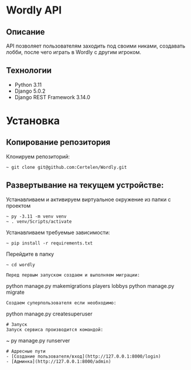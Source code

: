 # Wordly API
## Описание
API позволяет пользователям заходить под своими никами, создавать лобби, после чего играть в Wordly с другим игроком.

## Технологии
- Python 3.11
- Django 5.0.2
- Django REST Framework 3.14.0

# Установка
## Копирование репозитория
Клонируем репозиторий:
```
~ git clone git@github.com:Certelen/Wordly.git
```

## Развертывание на текущем устройстве:
Устанавливаем и активируем виртуальное окружение из папки с проектом
```
~ py -3.11 -m venv venv
~ . venv/Scripts/activate
```
Устанавливаем требуемые зависимости:
```
~ pip install -r requirements.txt
```

Перейдите в папку
```
~ cd wordly
```
```
Перед первым запуском создаем и выполняем миграции:
```
python manage.py makemigrations players lobbys
python manage.py migrate
```
Создаем суперпользователя если необходимо:
```
python manage.py createsuperuser
```
# Запуск
Запуск сервиса производится командой:
```
~ py manage.py runserver
```
# Адресные пути
- [Создание пользователя/вход](http://127.0.0.1:8000/login)
- [Админка](http://127.0.0.1:8000/admin)